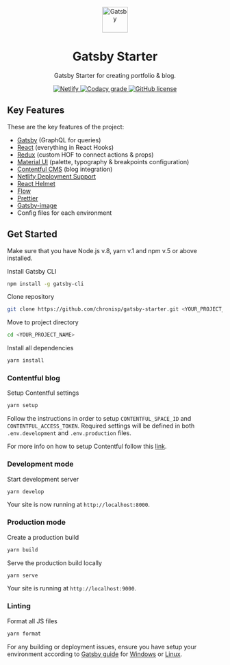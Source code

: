 <p align="center">
  <img alt="Gatsby" src="https://raw.githubusercontent.com/chronisp/gatsby-starter/master/src/images/logo.svg" width="60" />
</p>
<h1 align="center">
  Gatsby Starter
</h1>

<p align="center">
  Gatsby Starter for creating portfolio & blog.
</p>

<p align="center">
  <a href="https://app.netlify.com/sites/gatsby-starter-dot/deploys">
    <img alt="Netlify" src="https://img.shields.io/netlify/a37c0ad8-deae-4bd3-8c8e-cbac8d2f05c3">
  </a>
  <a href="https://www.codacy.com/app/chronisp/gatsby-starter?utm_source=github.com&amp;utm_medium=referral&amp;utm_content=chronisp/gatsby-starter&amp;utm_campaign=Badge_Grade">
    <img alt="Codacy grade" src="https://img.shields.io/codacy/grade/c23975ea23e3459283f6c76ad338fcb1">
  </a>
  <a href="https://github.com/chronisp/gatsby-starter/blob/master/LICENSE"><img alt="GitHub license" src="https://img.shields.io/github/license/chronisp/gatsby-starter"></a>
</p>

## Key Features

These are the key features of the project:

- [Gatsby](https://www.gatsbyjs.org/) (GraphQL for queries)
- [React](https://reactjs.org/) (everything in React Hooks)
- [Redux](https://redux.js.org/) (custom HOF to connect actions & props)
- [Material UI](https://material-ui.com/) (palette, typography & breakpoints configuration)
- [Contentful CMS](https://www.contentful.com/) (blog integration)
- [Netlify Deployment Support](https://www.netlify.com)
- [React Helmet](https://github.com/nfl/react-helmet)
- [Flow](https://flow.org/)
- [Prettier](https://prettier.io/)
- [Gatsby-image](https://www.gatsbyjs.org/packages/gatsby-image/)
- Config files for each environment

## Get Started

Make sure that you have Node.js v.8, yarn v.1 and npm v.5 or above installed.

Install Gatsby CLI

```sh
npm install -g gatsby-cli
```

Clone repository

```sh
git clone https://github.com/chronisp/gatsby-starter.git <YOUR_PROJECT_NAME>
```

Move to project directory

```sh
cd <YOUR_PROJECT_NAME>
```

Install all dependencies

```sh
yarn install
```

### Contentful blog

Setup Contentful settings

```sh
yarn setup
```

Follow the instructions in order to setup `CONTENTFUL_SPACE_ID` and `CONTENTFUL_ACCESS_TOKEN`. Required settings will be defined in both `.env.development` and `.env.production` files.

For more info on how to setup Contentful follow this [link](https://www.contentful.com/r/knowledgebase/gatsbyjs-and-contentful-in-five-minutes/).

### Development mode

Start development server

```sh
yarn develop
```

Your site is now running at `http://localhost:8000`.

### Production mode

Create a production build

```sh
yarn build
```

Serve the production build locally

```sh
yarn serve
```

Your site is running at `http://localhost:9000`.

### Linting

Format all JS files

```sh
yarn format
```

For any building or deployment issues, ensure you have setup your environment according to [Gatsby guide](https://www.gatsbyjs.org/docs/preparing-your-environment/) for [Windows](https://www.gatsbyjs.org/docs/gatsby-on-windows/) or [Linux](https://www.gatsbyjs.org/docs/gatsby-on-linux/).
